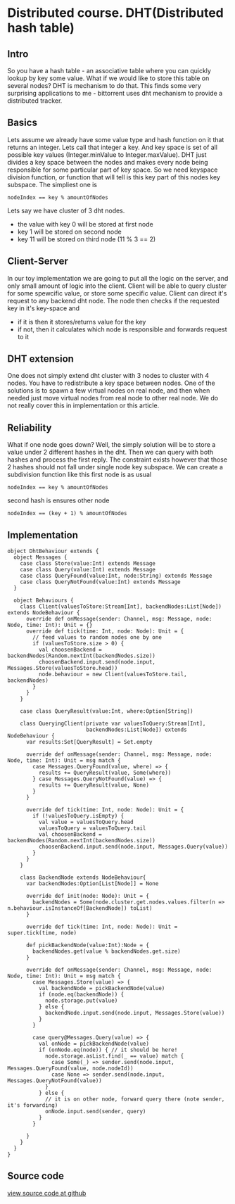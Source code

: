 # Distributed course. DHT(Distributed hash table) #
## Intro ##
So you have a hash table - an associative table where you can quickly lookup by key some value.
What if we would like to store this table on several nodes? DHT is mechanism to do that.
This finds some very surprising applications to me - bittorrent uses dht mechanism to provide a distributed tracker.

## Basics ##
Lets assume we already have some value type and hash function on it that returns an integer.
Lets call that integer a key. And key space is set of all possible key values (Integer.minValue to Integer.maxValue).
DHT just divides a key space between the nodes and makes every node being responsible for some particular part of key space.
So we need keyspace division function, or function that will tell is this key part of this nodes key subspace.
The simpliest one is

    nodeIndex == key % amountOfNodes


Lets say we have cluster of 3 dht nodes.

- the value with key 0 will be stored at first node
- key 1 will be stored on second node
- key 11 will be stored on third node (11 % 3 == 2)

## Client-Server ##
In our toy implementation we are going to put all the logic on the server, and only small amount of logic into the client.
Client will be able to query cluster for some spewcific value, or store some specific value.
Client can direct it's request to any backend dht node. The node then checks if the requested key in it's key-space and

- if it is then it stores/returns value for the key
- if not, then it calculates which node is responsible and forwards request to it

## DHT extension ##
One does not simply extend dht cluster with 3 nodes to cluster with 4 nodes.
You have to redistribute a key space between nodes.
One of the solutions is to spawn a few virtual nodes on real node, and then when needed just move virtual nodes from real node to other real node.
We do not really cover this in implementation or this article.

## Reliability ##
What if one node goes down? Well, the simply solution will be to store a value under 2 different hashes in the dht.
Then we can query with both hashes and process the first reply. The constraint exists however that those 2 hashes should not fall under single node key subspace.
We can create a subdivision function like this
first node is as usual

    nodeIndex == key % amountOfNodes

second hash is ensures other node

    nodeIndex == (key + 1) % amountOfNodes

## Implementation ##


    object DhtBehaviour extends {
      object Messages {
        case class Store(value:Int) extends Message
        case class Query(value:Int) extends Message
        case class QueryFound(value:Int, node:String) extends Message
        case class QueryNotFound(value:Int) extends Message
      }

      object Behaviours {
        class Client(valuesToStore:Stream[Int], backendNodes:List[Node]) extends NodeBehaviour {
          override def onMessage(sender: Channel, msg: Message, node: Node, time: Int): Unit = {}
          override def tick(time: Int, node: Node): Unit = {
            // feed values to random nodes one by one
            if (valuesToStore.size > 0) {
              val choosenBackend = backendNodes(Random.nextInt(backendNodes.size))
              choosenBackend.input.send(node.input, Messages.Store(valuesToStore.head))
              node.behaviour = new Client(valuesToStore.tail, backendNodes)
            }
          }
        }

        case class QueryResult(value:Int, where:Option[String])

        class QueryingClient(private var valuesToQuery:Stream[Int],
                             backendNodes:List[Node]) extends NodeBehaviour {
          var results:Set[QueryResult] = Set.empty

          override def onMessage(sender: Channel, msg: Message, node: Node, time: Int): Unit = msg match {
            case Messages.QueryFound(value, where) => {
              results += QueryResult(value, Some(where))
            } case Messages.QueryNotFound(value) => {
              results += QueryResult(value, None)
            }
          }

          override def tick(time: Int, node: Node): Unit = {
            if (!valuesToQuery.isEmpty) {
              val value = valuesToQuery.head
              valuesToQuery = valuesToQuery.tail
              val choosenBackend = backendNodes(Random.nextInt(backendNodes.size))
              choosenBackend.input.send(node.input, Messages.Query(value))
            }
          }
        }

        class BackendNode extends NodeBehaviour{
          var backendNodes:Option[List[Node]] = None

          override def init(node: Node): Unit = {
            backendNodes = Some(node.cluster.get.nodes.values.filter(n => n.behaviour.isInstanceOf[BackendNode]) toList)
          }

          override def tick(time: Int, node: Node): Unit = super.tick(time, node)

          def pickBackendNode(value:Int):Node = {
            backendNodes.get(value % backendNodes.get.size)
          }

          override def onMessage(sender: Channel, msg: Message, node: Node, time: Int): Unit = msg match {
            case Messages.Store(value) => {
              val backendNode = pickBackendNode(value)
              if (node.eq(backendNode)) {
                node.storage.put(value)
              } else {
                backendNode.input.send(node.input, Messages.Store(value))
              }
            }

            case query@Messages.Query(value) => {
              val onNode = pickBackendNode(value)
              if (onNode.eq(node)) { // it should be here!
                node.storage.asList.find(_ == value) match {
                  case Some(_) => sender.send(node.input, Messages.QueryFound(value, node.nodeId))
                  case None => sender.send(node.input, Messages.QueryNotFound(value))
                }
              } else {
                // it is on other node, forward query there (note sender, it's forwarding)
                onNode.input.send(sender, query)
              }
            }

          }
        }
      }
    }


## Source code ##
[view source code at github](https://github.com/dehun/distributed-course)
